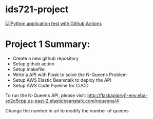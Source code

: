 # ids721-project
[![Python application test with Github Actions](https://github.com/zhangcirun/ids721-project/actions/workflows/main.yml/badge.svg)](https://github.com/zhangcirun/ids721-project/actions/workflows/main.yml)

# Project 1 Summary:

* Create a new github repository
* Setup github action
* Setup makefile
* Write a API with Flask to solve the N-Queens Problem
* Setup AWS Elastic Beanstalk to deploy the API
* Setup AWS Code Pipeline for CI/CD

To run the N-Queens API, please visit:
http://flaskapiproj1-env.eba-sx2q5cpp.us-east-2.elasticbeanstalk.com/nqueens/4

Change the number in url to modify the number of queens